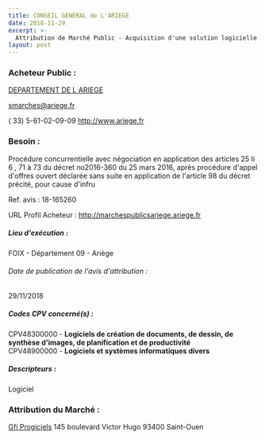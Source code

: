 ```yaml
---
title: CONSEIL GENERAL de L'ARIEGE
date: 2018-11-29
excerpt: >-
  Attribution de Marché Public - Acquisition d'une solution logicielle de gestion de l'Aide Sociale à l'Enfance et d'Autonomie
layout: post
---
```


### Acheteur Public : 
<a href="/acheteur-137/siren-220900013"> DEPARTEMENT DE L ARIEGE</a><br/>



smarches@ariege.fr

( 33) 5-61-02-09-09
http://www.ariege.fr
### Besoin :

Procédure concurrentielle avec négociation en application des articles 25 Ii 6 , 71 à 73 du décret no2016-360 du 25 mars 2016, après procédure d'appel d'offres ouvert déclarée sans suite en application de l'article 98 du décret précité, pour cause d'infru

Ref. avis : 18-165260

URL Profil Acheteur : http://marchespublicsariege.ariege.fr

##### Lieu d'exécution :

FOIX - Département 09 - Ariège

###### Date de publication de l'avis d'attribution : 
29/11/2018

##### Codes CPV concerné(s) :
CPV48300000 - **Logiciels de création de documents, de dessin, de synthèse d'images, de planification et de productivité** <br/>
CPV48900000 - **Logiciels et systèmes informatiques divers** <br/>

##### Descripteurs :
Logiciel <br/>

### Attribution du Marché :
<a href="/entreprise-549/siren-340546993"> Gfi Progiciels</a>    145 boulevard Victor Hugo 93400 Saint-Ouen <br/>

